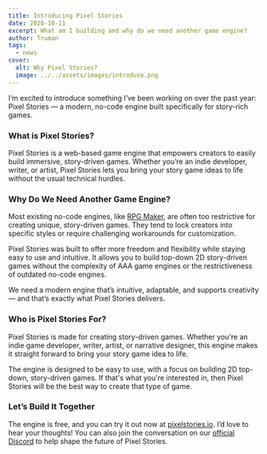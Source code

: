 ```yaml
---
title: Introducing Pixel Stories
date: 2020-10-11
excerpt: What am I building and why do we need another game engine?
author: Truman
tags:
  - news
cover:
  alt: Why Pixel Stories?
  image: ../../assets/images/introduce.png
---
```


I’m excited to introduce something I’ve been working on over the past year: Pixel Stories — a modern, no-code engine built specifically for story-rich games.

### What is Pixel Stories?

Pixel Stories is a web-based game engine that empowers creators to easily build immersive, story-driven games. Whether you’re an indie developer, writer, or artist, Pixel Stories lets you bring your story game ideas to life without the usual technical hurdles.

### Why Do We Need Another Game Engine?

Most existing no-code engines, like [RPG Maker](https://www.rpgmakerweb.com), are often too restrictive for creating unique, story-driven games. They tend to lock creators into specific styles or require challenging workarounds for customization.

Pixel Stories was built to offer more freedom and flexibility while staying easy to use and intuitive. It allows you to build top-down 2D story-driven games without the complexity of AAA game engines or the restrictiveness of outdated no-code engines.

We need a modern engine that’s intuitive, adaptable, and supports creativity — and that’s exactly what Pixel Stories delivers.

### Who is Pixel Stories For?

Pixel Stories is made for creating story-driven games. Whether you're an indie game developer, writer, artist, or narrative designer, this engine makes it straight forward to bring your story game idea to life.

The engine is designed to be easy to use, with a focus on building 2D top-down, story-driven games. If that's what you're interested in, then Pixel Stories will be the best way to create that type of game.

### Let’s Build It Together

The engine is free, and you can try it out now at [pixelstories.io](https://pixelstories.io). I’d love to hear your thoughts! You can also join the conversation on our [official Discord](https://discord.gg/XN9EaUh26g) to help shape the future of Pixel Stories.
